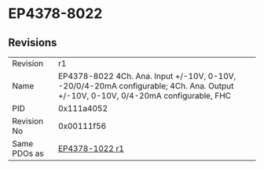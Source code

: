 # EP4378-8022

## Revisions
<table>
<tr>
<td>Revision</td>
<td>r1</td>
</tr>
<tr>
<td>Name</td>
<td>EP4378-8022 4Ch. Ana. Input +/-10V, 0-10V, -20/0/4-20mA configurable; 4Ch. Ana. Output +/-10V, 0-10V, 0/4-20mA configurable, FHC</td>
</tr>
<tr>
<td>PID</td>
<td>0x111a4052</td>
</tr>
<tr>
<td>Revision No</td>
<td>0x00111f56</td>
</tr>
<tr>
<td>Same PDOs as</td>
<td><a href="EP4378-1022.md">EP4378-1022 r1</a></td>
</tr>
</table>
